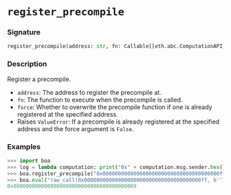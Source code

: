 # `register_precompile`

### Signature

```python
register_precompile(address: str, fn: Callable[[eth.abc.ComputationAPI], None], force: bool = False)
```

### Description

Register a precompile.

- `address`: The address to register the precompile at.
- `fn`: The function to execute when the precompile is called.
- `force`: Whether to overwrite the precompile function if one is already registered at the specified address.
- Raises `ValueError`: If a precompile is already registered at the specified address and the force argument is `False`.

### Examples

```python
>>> import boa
>>> log = lambda computation: print("0x" + computation.msg.sender.hex())
>>> boa.register_precompile("0x00000000000000000000000000000000000000ff", log)
>>> boa.eval("raw_call(0x00000000000000000000000000000000000000ff, b'')")
0x0000000000000000000000000000000000000069
```